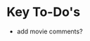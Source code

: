 # Key To-Do's

<!-- * show movies in a list on the side -->
<!-- * show one movie detail on the main display area -->
<!-- * be able to add movies -->
<!-- * be able to delete movies -->
* add movie comments?
